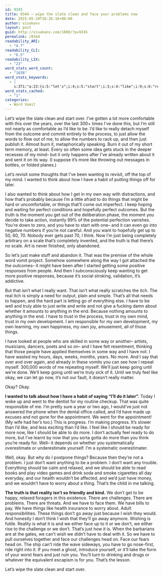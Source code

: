 ```yaml
---
id: 9345
title: 0344 – wipe the slate clean and face your problems now
date: 2015-05-29T16:26:16+00:00
author: visakanv
layout: post
guid: http://visakanv.com/1000/?p=9345
permalink: /0344
readability_ARI:
  - "4.7"
readability_CLI:
  - "6.5"
readability_LIX:
  - "23"
word_stats_word_count:
  - "1038"
word_stats_keywords:
  - |
    s:371:"a:23:{s:5:"let's";i:4;s:5:"start";i:3;s:4:"like";i:9;s:6:"really";i:4;s:4:"just";i:12;s:4:"mind";i:3;s:6:"wanted";i:3;s:5:"think";i:5;s:6:"things";i:7;s:7:"because";i:5;s:4:"keep";i:4;s:5:"truth";i:3;s:4:"want";i:4;s:6:"people";i:3;s:4:"well";i:3;s:5:"truly";i:3;s:4:"able";i:3;s:5:"trust";i:3;s:4:"feel";i:3;s:4:"okay";i:4;s:5:"ready";i:3;s:4:"face";i:4;s:4:"wish";i:3;}";
word_stats_cached:
  - "1"
categories:
  - Word Vomit
---
```

Let&#8217;s wipe the slate clean and start over. I&#8217;ve gotten a lot more comfortable with this over the years, over the last 300+ times I&#8217;ve done this, but I&#8217;m still not nearly as comfortable as I&#8217;d like to be. I&#8217;d like to really detach myself from the outcome and commit entirely to the process, to just allow the words to flow out of me, to allow the numbers to rack up, and then just publish it. Almost burn it, metaphorically speaking. Burn it out of my short term memory, at least. Every so often some idea gets stuck in the deeper recesses of my mind– but it only happens after I&#8217;ve already written about it and sent it on its way. (I suppose it&#8217;s more like throwing out messages in bottles, or folded planes.)

Let&#8217;s revisit some thoughts that I&#8217;ve been wanting to revisit, off the top of my mind. I wanted to think about how I have a habit of putting things off for later.

I also wanted to think about how I get in my own way with distractions, and how that&#8217;s probably because I&#8217;m a little afraid to do things that might be hard or uncomfortable, or things that&#8217;ll come out imperfect. I keep hoping and waiting for perfect conditions and hopefully perfect outcomes. But the truth is the moment you get out of the deliberation phase, the moment you decide to take action, instantly 99% of the potential perfection vanishes. You&#8217;re down to zero, and you have to start with one– and it can even go into negative numbers if you&#8217;re not careful. And you want to hopefully get up to 50, 60, 70. Nobody ever gets past 70, I think. Now I&#8217;m just being completely arbitrary on a scale that&#8217;s completely invented, and the truth is that there&#8217;s no scale. Art is never finished, only abandoned.

So let&#8217;s just make stuff and abandon it. That was the premise of the whole word vomit project. Somehow somewhere along the way I got attached the the outcomes– it might have been after I started getting some positive responses from people. And then I subconsciously keep wanting to get more positive responses, because it&#8217;s social stroking, validation, it&#8217;s addictive.

But that isn&#8217;t what I really want. That isn&#8217;t what really scratches the itch. The real itch is simply a need for output, plain and simple. That&#8217;s all that needs to happen, and the hard part is letting go of everything else. I have to be well and truly able to just write and write and not give a fucking damn about whether it amounts to anything in the end. Because nothing amounts to anything in the end. I have to trust in the process, trust in my own mind, trust in my own development. I am responsible for my own development, my own learning, my own happiness, my own joy, amusement, all of those things.

I have looked at people who are skilled in some way or another– artists, musicians, dancers, poets and so on– and I have felt resentment, thinking that those people have applied themselves in some way and I have not. I have wasted my hours, days, weeks, months, years. No more. And I say that over and over again, and already in these vomits you can see how I repeat myself. 300,000 words of me repeating myself. We&#8217;ll just keep going until we&#8217;re done. We&#8217;ll keep going until we&#8217;re truly sick of it. Until we truly feel like okay, we can let go now, it&#8217;s not our fault, it doesn&#8217;t really matter.

Okay? Okay.

**I wanted to talk about how I have a habit of saying &#8220;I&#8217;ll do it later&#8221;.** Today I woke up and went to the dentist for my routine checkup. That was quite responsible of me. I&#8217;m pretty sure a year or two ago, I would&#8217;ve just not answered the phone when the dental office called, and I&#8217;d have made up excuses and not gone for the appointment. We went for the appointment! (My wife had her&#8217;s too.) This is progress. I&#8217;m making progress. It&#8217;s slower than I&#8217;d like, and less exciting than I&#8217;d like. I feel like I should be ready for more now, like I should be able to do more. I don&#8217;t actually feel ready to do more, but I&#8217;ve learnt by now that you sorta gotta do more than you think you&#8217;re ready for. Well– it depends on whether you systematically overestimate or underestimate yourself. I&#8217;m a systematic overestimater.

Well, okay. But why do I postpone things? Because then they&#8217;re not a problem. I just don&#8217;t want anything to be a problem. I don&#8217;t want any trouble. Everything should be calm and relaxed, and we should be able to read books and play video games and drink soda and smoke cigarettes all day everyday, and our health wouldn&#8217;t be affected, and we&#8217;d just have money, and we wouldn&#8217;t have to worry about a thing. That&#8217;s the child in me talking.

**The truth is that reality isn&#8217;t so friendly and kind.** We don&#8217;t get to be happy, relaxed foragers in this existence. There are challenges. There are problems. There are threats. And we have to face them. We have bills to pay. We have things like health insurance to worry about. Adult responsibilities. These things don&#8217;t go away just because I wish they would. And honestly I don&#8217;t think I wish that they&#8217;ll go away anymore. Wishing is futile. Reality is what it is and we either face up to it or we don&#8217;t, we either rise to the challenge or we don&#8217;t. That&#8217;s just how it is. When the barbarians are at the gates, we can&#8217;t wish we didn&#8217;t have to deal with it. So we have to pull ourselves together and face our challenges head on. Face our fears head on. The ship can&#8217;t ride the wave sideways, you have to go nose-first, ride right into it. If you meet a ghost, introduce yourself, or it&#8217;ll take the form of your worst fears and just ruin you. You&#8217;ll turn to drinking and drugs or whatever the equivalent escapism is for you. That&#8217;s the lesson.

Let&#8217;s wipe the slate clean and start over.